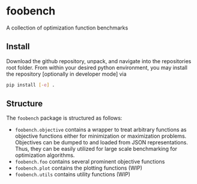 # foobench
A collection of optimization function benchmarks

## Install
Download the github repository, unpack, and navigate into the repositories root folder. From within your desired python environment, you may install the repository [optionally in developer mode] via
```bash
pip install [-e] .
```

## Structure
The `foobench` package is structured as follows:
- `foobench.objective` contains a wrapper to treat arbitrary functions as objective functions either for minimization or maximization problems. Objectives can be dumped to and loaded from JSON representations. Thus, they can be easily utilized for large scale benchmarking for optimization algorithms. 
- `foobench.foo` contains several prominent objective functions
- `foobench.plot` contains the plotting functions (WIP)
- `foobench.utils` contains utility functions (WIP)
